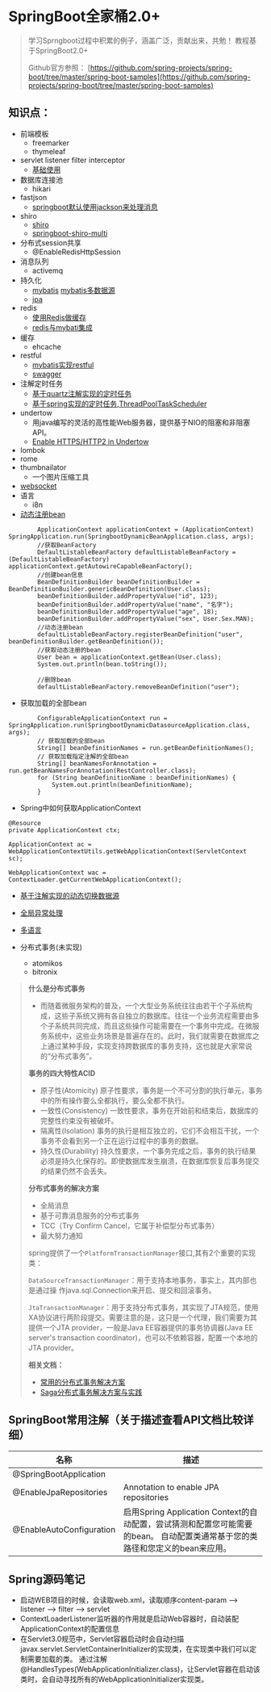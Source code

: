 # SpringBoot全家桶2.0+
> 学习Sprngboot过程中积累的例子，涵盖广泛，贡献出来，共勉！
> 教程基于SpringBoot2.0+
>
> Github官方参照： [https://github.com/spring-projects/spring-boot/tree/master/spring-boot-samples](https://github.com/spring-projects/spring-boot/tree/master/spring-boot-samples)

## 知识点：

* 前端模板
  - freemarker
  - thymeleaf
* servlet listener filter interceptor
  - [基础使用](https://github.com/spring-boot-sample-code/tree/master/springboot-sample)
* 数据库连接池
  - hikari
* fastjson
  - [springboot默认使用jackson来处理消息](https://github.com/spring-boot-sample-code/tree/master/springboot-fastjson)
* shiro
  - [shiro](https://github.com/spring-boot-sample-code/tree/master/springboot-shiro)
  - [springboot-shiro-multi](https://github.com/spring-boot-sample-code/tree/master/springboot-shiro-multi)
* 分布式session共享
  - @EnableRedisHttpSession
* 消息队列
  - activemq
* 持久化
  - [mybatis](https://github.com/spring-boot-sample-code/tree/master/springboot-mybatis) [mybatis多数据源](https://github.com/spring-boot-sample-code/tree/master/springboot-mybatis-datasource)
  - [jpa](https://github.com/spring-boot-sample-code/tree/master/springboot-jpa)
* redis
  - [使用Redis做缓存](https://github.com/spring-boot-sample-code/tree/master/springboot-redis)
  - [redis与mybati集成](https://github.com/spring-boot-sample-code/tree/master/springboot-mybatis-redis)
* 缓存
  - ehcache
* restful
  - [mybatis实现restful](https://github.com/spring-boot-sample-code/tree/master/springboot-restful)
  - [swagger](https://github.com/spring-boot-sample-code/tree/master/springboot-swagger)
* 注解定时任务
  - [基于quartz注解实现的定时任务](https://github.com/spring-boot-sample-code/tree/master/springboot-quartz)
  - [基于spring实现的定时任务,ThreadPoolTaskScheduler](https://github.com/spring-boot-sample-code/tree/master/springboot-schedule)
* undertow
  - 用java编写的灵活的高性能Web服务器，提供基于NIO的阻塞和非阻塞API。
  - [Enable HTTPS/HTTP2 in Undertow](https://github.com/spring-boot-sample-code/tree/master/springboot-undertow)
* lombok
* rome
* thumbnailator
  - 一个图片压缩工具
* [websocket](https://github.com/spring-boot-sample-code/tree/master/springboot-websocket)
* 语言
  - i8n
* [动态注册bean](https://github.com/spring-boot-sample-code/tree/master/springboot-dynamic-bean)
```
        ApplicationContext applicationContext = (ApplicationContext) SpringApplication.run(SpringbootDynamicBeanApplication.class, args);
        //获取BeanFactory
        DefaultListableBeanFactory defaultListableBeanFactory = (DefaultListableBeanFactory) applicationContext.getAutowireCapableBeanFactory();
        //创建bean信息
        BeanDefinitionBuilder beanDefinitionBuilder = BeanDefinitionBuilder.genericBeanDefinition(User.class);
        beanDefinitionBuilder.addPropertyValue("id", 123);
        beanDefinitionBuilder.addPropertyValue("name", "名字");
        beanDefinitionBuilder.addPropertyValue("age", 18);
        beanDefinitionBuilder.addPropertyValue("sex", User.Sex.MAN);
        //动态注册bean
        defaultListableBeanFactory.registerBeanDefinition("user", beanDefinitionBuilder.getBeanDefinition());
        //获取动态注册的bean
        User bean = applicationContext.getBean(User.class);
        System.out.println(bean.toString());

        //删除bean
        defaultListableBeanFactory.removeBeanDefinition("user");
```
* 获取加载的全部bean
```
        ConfigurableApplicationContext run = SpringApplication.run(SpringbootDynamicDatasourceApplication.class, args);
        // 获取加载的全部bean
        String[] beanDefinitionNames = run.getBeanDefinitionNames();
        // 获取加载指定注解的全部bean
        String[] beanNamesForAnnotation = run.getBeanNamesForAnnotation(RestController.class);
        for (String beanDefinitionName : beanDefinitionNames) {
            System.out.println(beanDefinitionName);
        }
```
* Spring中如何获取ApplicationContext

```
@Resource
private ApplicationContext ctx;

ApplicationContext ac = WebApplicationContextUtils.getWebApplicationContext(ServletContext sc);

WebApplicationContext wac = ContextLoader.getCurrentWebApplicationContext();
```

* [基于注解实现的动态切换数据源](https://github.com/spring-boot-sample-code/tree/master/springboot-dynamic-datasource)
* [全局异常处理](https://github.com/spring-boot-sample-code/tree/master/springboot-global-exception)
* [多语言](https://github.com/spring-boot-sample-code/tree/master/springboot-i18n)


* 分布式事务(未实现)
  - atomikos
  - bitronix


> **什么是分布式事务**
> * 而随着微服务架构的普及，一个大型业务系统往往由若干个子系统构成，这些子系统又拥有各自独立的数据库。往往一个业务流程需要由多个子系统共同完成，而且这些操作可能需要在一个事务中完成。在微服务系统中，这些业务场景是普遍存在的。此时，我们就需要在数据库之上通过某种手段，实现支持跨数据库的事务支持，这也就是大家常说的“分布式事务”。
>
> **事务的四大特性ACID**
> * 原子性(Atomicity) 原子性要求，事务是一个不可分割的执行单元，事务中的所有操作要么全都执行，要么全都不执行。
> * 一致性(Consistency) 一致性要求，事务在开始前和结束后，数据库的完整性约束没有被破坏。
> * 隔离性(Isolation) 事务的执行是相互独立的，它们不会相互干扰，一个事务不会看到另一个正在运行过程中的事务的数据。
> * 持久性(Durability) 持久性要求，一个事务完成之后，事务的执行结果必须是持久化保存的。即使数据库发生崩溃，在数据库恢复后事务提交的结果仍然不会丢失。
>
>
> **分布式事务的解决方案**
> * 全局消息
> * 基于可靠消息服务的分布式事务
> * TCC（Try Confirm Cancel，它属于补偿型分布式事务）
> * 最大努力通知
>
>
> spring提供了一个`PlatformTransactionManager`接口,其有2个重要的实现类：
>
> `DataSourceTransactionManager`：用于支持本地事务，事实上，其内部也是通过操  作java.sql.Connection来开启、提交和回滚事务。
>
> `JtaTransactionManager`：用于支持分布式事务，其实现了JTA规范，使用XA协议进行两阶段提交。需要注意的是，这只是一个代理，我们需要为其提供一个JTA provider，一般是Java EE容器提供的事务协调器(Java EE server's transaction coordinator)，也可以不依赖容器，配置一个本地的JTA provider。
>
> **相关文档：**
> * [常用的分布式事务解决方案](https://juejin.im/post/5aa3c7736fb9a028bb189bca)
> * [Saga分布式事务解决方案与实践](http://servicecomb.apache.org/cn/docs/distributed-transactions-saga-implementation/)
>


## SpringBoot常用注解（关于描述查看API文档比较详细）

| 名称                     | 描述                                       |
| ------------------------ | ------------------------------------------ |
| @SpringBootApplication   |                                            |
| @EnableJpaRepositories   | Annotation to enable JPA repositories <br> |
| @EnableAutoConfiguration | 启用Spring Application Context的自动配置，尝试猜测和配置您可能需要的bean。 自动配置类通常基于您的类路径和您定义的bean来应用。 |


## Spring源码笔记

* 启动WEB项目的时候，会读取web.xml，读取顺序content-param --> listener --> filter --> servlet
* ContextLoaderListener监听器的作用就是启动Web容器时，自动装配ApplicationContext的配置信息
* 在Servlet3.0规范中，Servlet容器启动时会自动扫描javax.servlet.ServletContainerInitializer的实现类，在实现类中我们可以定制需要加载的类。 通过注解@HandlesTypes(WebApplicationInitializer.class)，让Servlet容器在启动该类时，会自动寻找所有的WebApplicationInitializer实现类。

